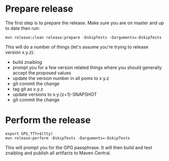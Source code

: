 # Prepare release

The first step is to prepare the release.  Make sure you are on master and up to date then run:

```
mvn release:clean release:prepare -DskipTests -Darguments=-DskipTests
```

This will do a number of things (let's assume you're trying to release version x.y.z):
* build znaiblog
* prompt you for a few version related things where you should generally accept the proposed values
* update the version number in all poms to x.y.z
* git commit the change
* tag git as x.y.z
* update versions to x.y.(z+1)-SNAPSHOT
* git commit the change

# Perform the release

```
export GPG_TTY=$(tty)
mvn release:perform -DskipTests -Darguments=-DskipTests
```

This will prompt you for the GPG passphrase.  It will then build and test znaiblog and publish all artifacts to Maven Central.

